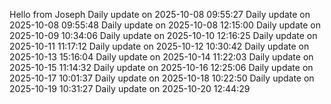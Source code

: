 ﻿Hello from Joseph
Daily update on 2025-10-08 09:55:27
Daily update on 2025-10-08 09:55:48
Daily update on 2025-10-08 12:15:00
Daily update on 2025-10-09 10:34:06
Daily update on 2025-10-10 12:16:25
Daily update on 2025-10-11 11:17:12
Daily update on 2025-10-12 10:30:42
Daily update on 2025-10-13 15:16:04
Daily update on 2025-10-14 11:22:03
Daily update on 2025-10-15 11:14:32
Daily update on 2025-10-16 12:25:06
Daily update on 2025-10-17 10:01:37
Daily update on 2025-10-18 10:22:50
Daily update on 2025-10-19 10:31:27
Daily update on 2025-10-20 12:44:29
